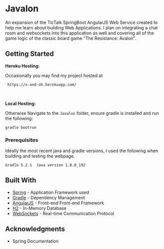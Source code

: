 # Javalon

An expansion of the TicTalk SpringBoot AngularJS Web Service created to help me learn about building
Web Applications. I plan on integrating a chat room and websockets into this application as well and covering 
all of the game logic of the classic board game "The Resistance: Avalon". 


## Getting Started

**Heroku Hosting:**

Occasionally you may find my project hosted at 
```
 https://x-and-oh.herokuapp.com/
```

<br>

**Local Hosting:** 

Otherwise Navigate to the `Javalon` folder, ensure gradle is installed and run the following: 
```
gradle bootrun
```

### Prerequisites

Ideally the most recent java and gradle versions, I used the following when building and testing the webpage.

```
Gradle 5.2.1  Java version 1.8.0_192
```

## Built With

* [Spring](https://spring.io/) - Application Framework used
* [Gradle](https://gradle.org/) - Dependency Management
* [AngularJS](https://angularjs.org/) - Front-end Front-end Framework
* [H2](https://www.h2database.com/html/main.html) - In-Memory Database
* [WebSockets]() - Real-time Communication Protocol


## Acknowledgments 

* Spring Documentation
